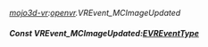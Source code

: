 _[mojo3d-vr](../../modules/mojo3d-vr/mojo3d-vr-module.md):[openvr](openvr:).VREvent\_MCImageUpdated_
##### Const VREvent\_MCImageUpdated:[EVREventType](../../modules/mojo3d-vr/openvr-evreventtype.md)

